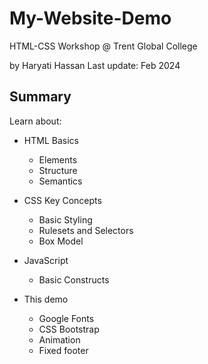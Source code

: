 # My-Website-Demo
HTML-CSS Workshop @ Trent Global College

by Haryati Hassan
Last update: Feb 2024

## Summary
Learn about:
* HTML Basics
  * Elements
  * Structure
  * Semantics

* CSS Key Concepts
  * Basic Styling
  * Rulesets and Selectors
  * Box Model

* JavaScript
  * Basic Constructs
  
* This demo
  * Google Fonts
  * CSS Bootstrap
  * Animation
  * Fixed footer

